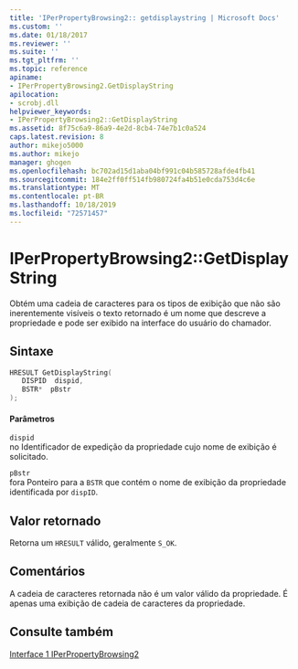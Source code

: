 ```yaml
---
title: 'IPerPropertyBrowsing2:: getdisplaystring | Microsoft Docs'
ms.custom: ''
ms.date: 01/18/2017
ms.reviewer: ''
ms.suite: ''
ms.tgt_pltfrm: ''
ms.topic: reference
apiname:
- IPerPropertyBrowsing2.GetDisplayString
apilocation:
- scrobj.dll
helpviewer_keywords:
- IPerPropertyBrowsing2::GetDisplayString
ms.assetid: 8f75c6a9-86a9-4e2d-8cb4-74e7b1c0a524
caps.latest.revision: 8
author: mikejo5000
ms.author: mikejo
manager: ghogen
ms.openlocfilehash: bc702ad15d1aba04bf991c04b585728afde4fb41
ms.sourcegitcommit: 184e2ff0ff514fb980724fa4b51e0cda753d4c6e
ms.translationtype: MT
ms.contentlocale: pt-BR
ms.lasthandoff: 10/18/2019
ms.locfileid: "72571457"
---
```

# <a name="iperpropertybrowsing2getdisplaystring"></a>IPerPropertyBrowsing2::GetDisplayString
Obtém uma cadeia de caracteres para os tipos de exibição que não são inerentemente visíveis o texto retornado é um nome que descreve a propriedade e pode ser exibido na interface do usuário do chamador.  
  
## <a name="syntax"></a>Sintaxe  
  
```cpp
HRESULT GetDisplayString(  
   DISPID  dispid,  
   BSTR*  pBstr  
);  
```  
  
#### <a name="parameters"></a>Parâmetros  
 `dispid`  
 no Identificador de expedição da propriedade cujo nome de exibição é solicitado.  
  
 `pBstr`  
 fora Ponteiro para a `BSTR` que contém o nome de exibição da propriedade identificada por `dispID`.  
  
## <a name="return-value"></a>Valor retornado  
 Retorna um `HRESULT` válido, geralmente `S_OK`.  
  
## <a name="remarks"></a>Comentários  
 A cadeia de caracteres retornada não é um valor válido da propriedade. É apenas uma exibição de cadeia de caracteres da propriedade.  
  
## <a name="see-also"></a>Consulte também  
 [Interface 1 IPerPropertyBrowsing2](../../winscript/reference/iperpropertybrowsing2-interface-1.md)